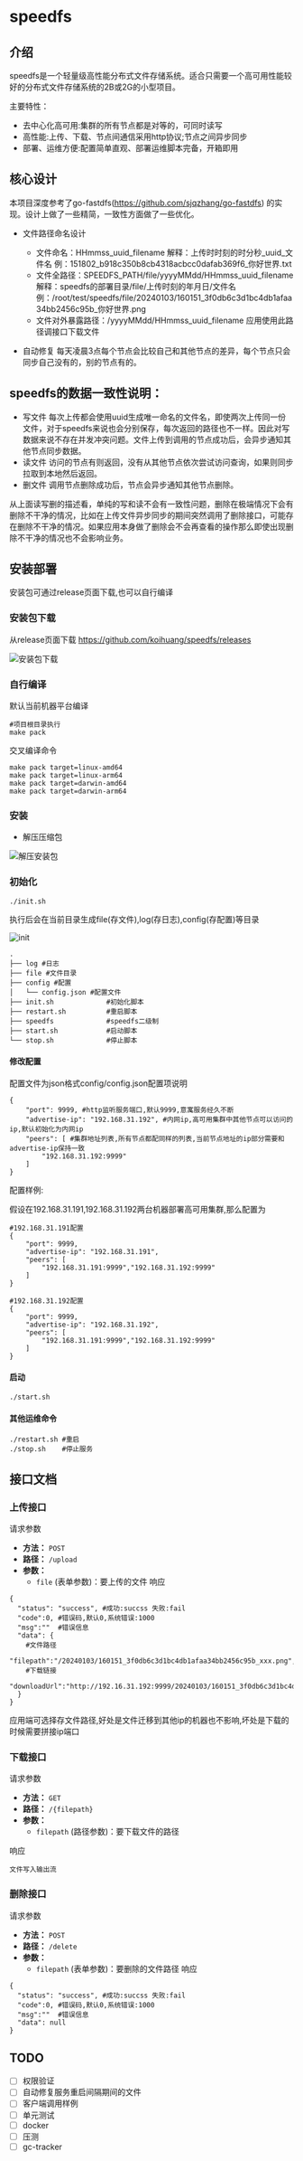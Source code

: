 # speedfs

## 介绍
speedfs是一个轻量级高性能分布式文件存储系统。适合只需要一个高可用性能较好的分布式文件存储系统的2B或2G的小型项目。

主要特性：
* 去中心化高可用:集群的所有节点都是对等的，可同时读写
* 高性能:上传、下载、节点间通信采用http协议;节点之间异步同步
* 部署、运维方便:配置简单直观、部署运维脚本完备，开箱即用

## 核心设计
本项目深度参考了go-fastdfs(https://github.com/sjqzhang/go-fastdfs) 的实现。设计上做了一些精简，一致性方面做了一些优化。
* 文件路径命名设计
  * 文件命名：HHmmss_uuid_filename 解释：上传时时刻的时分秒_uuid_文件名 例：151802_b918c350b8cb4318acbcc0dafab369f6_你好世界.txt
  * 文件全路径：SPEEDFS_PATH/file/yyyyMMdd/HHmmss_uuid_filename 解释：speedfs的部署目录/file/上传时刻的年月日/文件名 例：/root/test/speedfs/file/20240103/160151_3f0db6c3d1bc4db1afaa34bb2456c95b_你好世界.png
  * 文件对外暴露路径：/yyyyMMdd/HHmmss_uuid_filename 应用使用此路径调接口下载文件

* 自动修复
每天凌晨3点每个节点会比较自己和其他节点的差异，每个节点只会同步自己没有的，别的节点有的。

## speedfs的数据一致性说明：
* 写文件
每次上传都会使用uuid生成唯一命名的文件名，即使两次上传同一份文件，对于speedfs来说也会分别保存，每次返回的路径也不一样。因此对写数据来说不存在并发冲突问题。文件上传到调用的节点成功后，会异步通知其他节点同步数据。
* 读文件
访问的节点有则返回，没有从其他节点依次尝试访问查询，如果则同步拉取到本地然后返回。
* 删文件
调用节点删除成功后，节点会异步通知其他节点删除。

从上面读写删的描述看，单纯的写和读不会有一致性问题，删除在极端情况下会有删除不干净的情况，比如在上传文件异步同步的期间突然调用了删除接口，可能存在删除不干净的情况。如果应用本身做了删除会不会再查看的操作那么即使出现删除不干净的情况也不会影响业务。

## 安装部署
安装包可通过release页面下载,也可以自行编译
### 安装包下载
从release页面下载
https://github.com/koihuang/speedfs/releases

![安装包下载](./doc/img/release-pack.png)
### 自行编译
默认当前机器平台编译
```shell
#项目根目录执行
make pack
```
交叉编译命令
```shell
make pack target=linux-amd64
make pack target=linux-arm64
make pack target=darwin-amd64
make pack target=darwin-arm64
```

### 安装
* 解压压缩包

![解压安装包](./doc/img/pack.png)

### 初始化

```shell
./init.sh
```
执行后会在当前目录生成file(存文件),log(存日志),config(存配置)等目录

![init](./doc/img/init.png)

```shell
.
├── log #日志
├── file #文件目录
├── config #配置
│   └── config.json #配置文件
├── init.sh 			#初始化脚本
├── restart.sh			#重启脚本
├── speedfs			    #speedfs二级制
├── start.sh			#启动脚本
└── stop.sh				#停止脚本
```
#### 修改配置

配置文件为json格式config/config.json配置项说明
```shell
{
    "port": 9999, #http监听服务端口,默认9999,意寓服务经久不断
    "advertise-ip": "192.168.31.192", #内网ip,高可用集群中其他节点可以访问的ip,默认初始化为内网ip
    "peers": [ #集群地址列表,所有节点都配同样的列表,当前节点地址的ip部分需要和advertise-ip保持一致
        "192.168.31.192:9999"
    ]
}
```
配置样例:

假设在192.168.31.191,192.168.31.192两台机器部署高可用集群,那么配置为
```shell
#192.168.31.191配置
{
    "port": 9999, 
    "advertise-ip": "192.168.31.191", 
    "peers": [ 
        "192.168.31.191:9999","192.168.31.192:9999"
    ]
}
```
```shell
#192.168.31.192配置
{
    "port": 9999, 
    "advertise-ip": "192.168.31.192", 
    "peers": [ 
        "192.168.31.191:9999","192.168.31.192:9999"
    ]
}
```

#### 启动
```shell
./start.sh
```
#### 其他运维命令
```shell
./restart.sh #重启
./stop.sh    #停止服务
```
## 接口文档
### 上传接口
请求参数
- **方法：** `POST`
- **路径：** `/upload`
- **参数：**
  - `file` (表单参数)：要上传的文件
响应
```shell
{
  "status": "success", #成功:succss 失败:fail
  "code":0, #错误码,默认0,系统错误:1000
  "msg":""  #错误信息
  "data": {
    #文件路径
    "filepath":"/20240103/160151_3f0db6c3d1bc4db1afaa34bb2456c95b_xxx.png",
    #下载链接
    "downloadUrl":"http://192.16.31.192:9999/20240103/160151_3f0db6c3d1bc4db1afaa34bb2456c95b_xxx.png"
  }
}
```
应用端可选择存文件路径,好处是文件迁移到其他ip的机器也不影响,坏处是下载的时候需要拼接ip端口

### 下载接口
请求参数
- **方法：** `GET`
- **路径：** `/{filepath}`
- **参数：**
  - `filepath` (路径参数)：要下载文件的路径

响应
```shell
文件写入输出流
```
### 删除接口
请求参数
- **方法：** `POST`
- **路径：** `/delete`
- **参数：**
  - `filepath` (表单参数)：要删除的文件路径
    响应
```shell
{
  "status": "success", #成功:succss 失败:fail
  "code":0, #错误码,默认0,系统错误:1000
  "msg":""  #错误信息
  "data": null
}
```
## TODO
- [ ] 权限验证
- [ ] 自动修复服务重启间隔期间的文件
- [ ] 客户端调用样例
- [ ] 单元测试
- [ ] docker
- [ ] 压测
- [ ] gc-tracker

